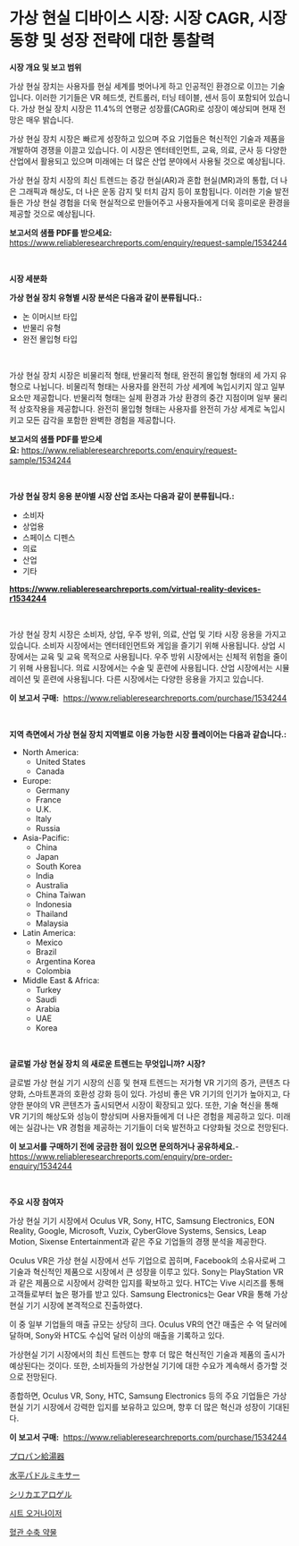 <p><h1>가상 현실 디바이스 시장: 시장 CAGR, 시장 동향 및 성장 전략에 대한 통찰력</h1></p><p><strong>시장 개요 및 보고 범위</strong></p>
<p><p>가상 현실 장치는 사용자를 현실 세계를 벗어나게 하고 인공적인 환경으로 이끄는 기술입니다. 이러한 기기들은 VR 헤드셋, 컨트롤러, 터닝 테이블, 센서 등이 포함되어 있습니다. 가상 현실 장치 시장은 11.4%의 연평균 성장률(CAGR)로 성장이 예상되며 현재 전망은 매우 밝습니다.</p><p>가상 현실 장치 시장은 빠르게 성장하고 있으며 주요 기업들은 혁신적인 기술과 제품을 개발하여 경쟁을 이끌고 있습니다. 이 시장은 엔터테인먼트, 교육, 의료, 군사 등 다양한 산업에서 활용되고 있으며 미래에는 더 많은 산업 분야에서 사용될 것으로 예상됩니다.</p><p>가상 현실 장치 시장의 최신 트렌드는 증강 현실(AR)과 혼합 현실(MR)과의 통합, 더 나은 그래픽과 해상도, 더 나은 운동 감지 및 터치 감지 등이 포함됩니다. 이러한 기술 발전들은 가상 현실 경험을 더욱 현실적으로 만들어주고 사용자들에게 더욱 흥미로운 환경을 제공할 것으로 예상됩니다.</p></p>
<p><strong>보고서의 샘플 PDF를 받으세요:</strong> <a href="https://www.reliableresearchreports.com/enquiry/request-sample/1534244">https://www.reliableresearchreports.com/enquiry/request-sample/1534244</a></p>
<p>&nbsp;</p>
<p><strong>시장 세분화</strong></p>
<p><strong>가상 현실 장치 유형별 시장 분석은 다음과 같이 분류됩니다.:</strong></p>
<p><ul><li>논 이머시브 타입</li><li>반물리 유형</li><li>완전 몰입형 타입</li></ul></p>
<p>&nbsp;</p>
<p><p>가상 현실 장치 시장은 비물리적 형태, 반물리적 형태, 완전히 몰입형 형태의 세 가지 유형으로 나뉩니다. 비물리적 형태는 사용자를 완전히 가상 세계에 녹입시키지 않고 일부 요소만 제공합니다. 반물리적 형태는 실제 환경과 가상 환경의 중간 지점이며 일부 물리적 상호작용을 제공합니다. 완전히 몰입형 형태는 사용자를 완전히 가상 세계로 녹입시키고 모든 감각을 포함한 완벽한 경험을 제공합니다.</p></p>
<p><strong>보고서의 샘플 PDF를 받으세요:</strong>&nbsp;<a href="https://www.reliableresearchreports.com/enquiry/request-sample/1534244">https://www.reliableresearchreports.com/enquiry/request-sample/1534244</a></p>
<p>&nbsp;</p>
<p><strong> 가상 현실 장치 응용 분야별 시장 산업 조사는 다음과 같이 분류됩니다.:</strong></p>
<p><ul><li>소비자</li><li>상업용</li><li>스페이스 디펜스</li><li>의료</li><li>산업</li><li>기타</li></ul></p>
<p><strong><a href="https://www.reliableresearchreports.com/virtual-reality-devices-r1534244">https://www.reliableresearchreports.com/virtual-reality-devices-r1534244</a></strong></p>
<p>&nbsp;</p>
<p><p>가상 현실 장치 시장은 소비자, 상업, 우주 방위, 의료, 산업 및 기타 시장 응용을 가지고 있습니다. 소비자 시장에서는 엔터테인먼트와 게임을 즐기기 위해 사용됩니다. 상업 시장에서는 교육 및 교육 목적으로 사용됩니다. 우주 방위 시장에서는 신체적 위험을 줄이기 위해 사용됩니다. 의료 시장에서는 수술 및 훈련에 사용됩니다. 산업 시장에서는 시뮬레이션 및 훈련에 사용됩니다. 다른 시장에서는 다양한 응용을 가지고 있습니다.</p></p>
<p><strong>이 보고서 구매:</strong>&nbsp; <a href="https://www.reliableresearchreports.com/purchase/1534244">https://www.reliableresearchreports.com/purchase/1534244</a></p>
<p>&nbsp;</p>
<p><strong>지역 측면에서 가상 현실 장치 지역별로 이용 가능한 시장 플레이어는 다음과 같습니다.:</strong></p>
<p><ul>
    <li>
        North America:
        <ul>
            <li>United States</li>
            <li>Canada</li>
        </ul>
    </li>
    <li>
        Europe:
        <ul>
            <li>Germany</li>
            <li>France</li>
            <li>U.K.</li>
            <li>Italy</li>
            <li>Russia</li>
        </ul>
    </li>
    <li>
        Asia-Pacific:
        <ul>
            <li>China</li>
            <li>Japan</li>
            <li>South Korea</li>
            <li>India</li>
            <li>Australia</li>
            <li>China Taiwan</li>
            <li>Indonesia</li>
            <li>Thailand</li>
            <li>Malaysia</li>
        </ul>
    </li>
    <li>
        Latin America:
        <ul>
            <li>Mexico</li>
            <li>Brazil</li>
            <li>Argentina Korea</li>
            <li>Colombia</li>
        </ul>
    </li>
    <li>
        Middle East & Africa:
        <ul>
            <li>Turkey</li>
            <li>Saudi</li>
            <li>Arabia</li>
            <li>UAE</li>
            <li>Korea</li>
        </ul>
    </li>
    </ul></p>
<p>&nbsp;</p>
<p><strong>글로벌 가상 현실 장치 의 새로운 트렌드는 무엇입니까? 시장?</strong></p>
<p><p>글로벌 가상 현실 기기 시장의 신흥 및 현재 트렌드는 저가형 VR 기기의 증가, 콘텐츠 다양화, 스마트폰과의 호환성 강화 등이 있다. 가성비 좋은 VR 기기의 인기가 높아지고, 다양한 분야의 VR 콘텐츠가 출시되면서 시장이 확장되고 있다. 또한, 기술 혁신을 통해 VR 기기의 해상도와 성능이 향상되며 사용자들에게 더 나은 경험을 제공하고 있다. 미래에는 실감나는 VR 경험을 제공하는 기기들이 더욱 발전하고 다양화될 것으로 전망된다.</p></p>
<p><strong>이 보고서를 구매하기 전에 궁금한 점이 있으면 문의하거나 공유하세요.</strong>- <a href="https://www.reliableresearchreports.com/enquiry/pre-order-enquiry/1534244">https://www.reliableresearchreports.com/enquiry/pre-order-enquiry/1534244</a></p>
<p>&nbsp;</p>
<p><strong>주요 시장 참여자</strong></p>
<p><p>가상 현실 기기 시장에서 Oculus VR, Sony, HTC, Samsung Electronics, EON Reality, Google, Microsoft, Vuzix, CyberGlove Systems, Sensics, Leap Motion, Sixense Entertainment과 같은 주요 기업들의 경쟁 분석을 제공한다.</p><p>Oculus VR은 가상 현실 시장에서 선두 기업으로 꼽히며, Facebook의 소유사로써 그 기술과 혁신적인 제품으로 시장에서 큰 성장을 이루고 있다. Sony는 PlayStation VR과 같은 제품으로 시장에서 강력한 입지를 확보하고 있다. HTC는 Vive 시리즈를 통해 고객들로부터 높은 평가를 받고 있다. Samsung Electronics는 Gear VR을 통해 가상현실 기기 시장에 본격적으로 진출하였다.</p><p>이 중 일부 기업들의 매출 규모는 상당히 크다. Oculus VR의 연간 매출은 수 억 달러에 달하며, Sony와 HTC도 수십억 달러 이상의 매출을 기록하고 있다.</p><p>가상현실 기기 시장에서의 최신 트렌드는 향후 더 많은 혁신적인 기술과 제품의 출시가 예상된다는 것이다. 또한, 소비자들의 가상현실 기기에 대한 수요가 계속해서 증가할 것으로 전망된다.</p><p>종합하면, Oculus VR, Sony, HTC, Samsung Electronics 등의 주요 기업들은 가상현실 기기 시장에서 강력한 입지를 보유하고 있으며, 향후 더 많은 혁신과 성장이 기대된다.</p></p>
<p><strong>이 보고서 구매:</strong>&nbsp;&nbsp;<a href="https://www.reliableresearchreports.com/purchase/1534244">https://www.reliableresearchreports.com/purchase/1534244</a></p>
<p><p><a href="https://medium.com/@lindrup2/%E3%83%97%E3%83%AD%E3%83%91%E3%83%B3%E7%B5%A6%E6%B9%AF%E5%99%A8%E3%81%AE%E5%B8%82%E5%A0%B4%E6%8C%87%E6%A8%99%E3%81%AE%E8%A7%A3%E8%AA%AD-%E5%B8%82%E5%A0%B4%E3%82%B7%E3%82%A7%E3%82%A2-%E3%83%88%E3%83%AC%E3%83%B3%E3%83%89-%E6%88%90%E9%95%B7%E3%83%91%E3%82%BF%E3%83%BC%E3%83%B3-0a0b4f5aa7ae">プロパン給湯器</a></p><p><a href="https://medium.com/@luckeycorbin/%E6%B0%B4%E5%B9%B3%E3%83%91%E3%83%89%E3%83%AB%E3%83%9F%E3%82%AD%E3%82%B5%E3%83%BC%E5%B8%82%E5%A0%B4%E5%88%86%E6%9E%90-%E3%81%9D%E3%81%AEcagr-%E5%B8%82%E5%A0%B4%E3%82%BB%E3%82%B0%E3%83%A1%E3%83%B3%E3%83%86%E3%83%BC%E3%82%B7%E3%83%A7%E3%83%B3-%E3%81%8A%E3%82%88%E3%81%B3%E3%82%B0%E3%83%AD%E3%83%BC%E3%83%90%E3%83%AB%E7%94%A3%E6%A5%AD%E6%A6%82%E8%A6%81-bc5998f42c00">水平パドルミキサー</a></p><p><a href="https://github.com/SarahFahey88/Market-Research-Report-List-1/blob/main/222937619489.md">シリカエアロゲル</a></p><p><a href="https://medium.com/@dunce678678/%EC%A2%8C%EC%84%9D-%EC%A0%95%EB%A6%AC%ED%95%A8-%EC%8B%9C%EC%9E%A5%EC%9D%80-%EC%8B%9C%EC%9E%A5-%EC%A0%90%EC%9C%A0%EC%9C%A8-%ED%81%AC%EA%B8%B0-%EB%B0%8F-2031%EB%85%84%EA%B9%8C%EC%A7%80-%EC%98%88%EC%83%81%EB%90%9C-%EC%98%88%EC%B8%A1%EC%97%90-%EC%B4%88%EC%A0%90%EC%9D%84-%EB%A7%9E%EC%B6%A5%EB%8B%88%EB%8B%A4-b583dae881aa">시트 오거나이저</a></p><p><a href="https://medium.com/@maksymilianbaran1901/%ED%98%88%EA%B4%80-%EC%88%98%EC%B6%95%EC%A0%9C-%EC%95%BD%EB%AC%BC-%EC%8B%9C%EC%9E%A5-%EB%B3%B4%EA%B3%A0%EC%84%9C%EB%8A%94-%EC%9D%B4-%EC%8B%9C%EC%9E%A5%EC%9D%98-%EC%B5%9C%EC%8B%A0-%ED%8A%B8%EB%A0%8C%EB%93%9C%EC%99%80-%EC%84%B1%EC%9E%A5-%EA%B8%B0%ED%9A%8C%EB%A5%BC-%EB%B0%9D%ED%98%80%EC%A4%8D%EB%8B%88%EB%8B%A4-fda959a7032a">혈관 수축 약물</a></p></p>